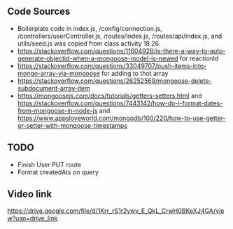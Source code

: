 ## Code Sources

* Boilerplate code in index.js, /config/connection.js, /controllers/userController.js, /routes/index.js, /routes/api/index.js, and utils/seed.js was copied from class activity 18.26.
* https://stackoverflow.com/questions/11604928/is-there-a-way-to-auto-generate-objectid-when-a-mongoose-model-is-newed for reactionId
* https://stackoverflow.com/questions/33049707/push-items-into-mongo-array-via-mongoose for adding to thot array
* https://stackoverflow.com/questions/26252569/mongoose-delete-subdocument-array-item
* https://mongoosejs.com/docs/tutorials/getters-setters.html and https://stackoverflow.com/questions/7443142/how-do-i-format-dates-from-mongoose-in-node-js and https://www.appsloveworld.com/mongodb/100/220/how-to-use-getter-or-setter-with-mongoose-timestamps

## TODO

* Finish User PUT route
* Format createdAts on query

## Video link

https://drive.google.com/file/d/1Krr_rS1r2ywv_E_QkL_CrwH0BKeXJ4GA/view?usp=drive_link